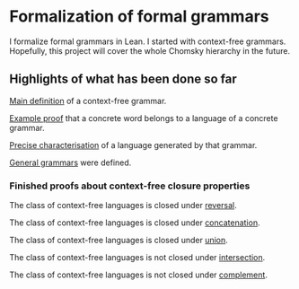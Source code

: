# Formalization of formal grammars

I formalize formal grammars in Lean. I started with context-free grammars. Hopefully, this project will cover the whole Chomsky hierarchy in the future.

## Highlights of what has been done so far

[Main definition](https://github.com/madvorak/grammars/blob/59735364bf134829f31cb74465644f80095371ed/src/context_free/cfg.lean#L7) of a context-free grammar.

[Example proof](https://github.com/madvorak/grammars/blob/59735364bf134829f31cb74465644f80095371ed/test/cfg_demo.lean#L28) that a concrete word belongs to a language of a concrete grammar.

[Precise characterisation](https://github.com/madvorak/grammars/blob/59735364bf134829f31cb74465644f80095371ed/test/cfg_demo.lean#L105) of a language generated by that grammar.

[General grammars](https://github.com/madvorak/grammars/blob/59735364bf134829f31cb74465644f80095371ed/src/unrestricted/grammar.lean#L20) were defined.

### Finished proofs about context-free closure properties

The class of context-free languages is closed under [reversal](https://github.com/madvorak/grammars/blob/main/src/context_free/closure_properties/unary/reverse_CF.lean).

The class of context-free languages is closed under [concatenation](https://github.com/madvorak/grammars/blob/main/src/context_free/closure_properties/binary/CF_concatenation_CF.lean).

The class of context-free languages is closed under [union](https://github.com/madvorak/grammars/blob/main/src/context_free/closure_properties/binary/CF_union_CF.lean).

The class of context-free languages is not closed under [intersection](https://github.com/madvorak/grammars/blob/main/src/context_free/closure_properties/binary/CF_intersection_CF.lean).

The class of context-free languages is not closed under [complement](https://github.com/madvorak/grammars/blob/main/src/context_free/closure_properties/unary/complement_CF.lean).
